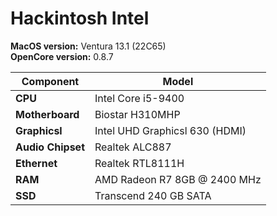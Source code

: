 # <b>Hackintosh Intel</b><br>

<b>MacOS version:</b> Ventura 13.1 (22C65)<br>
<b>OpenCore version:</b> 0.8.7

| Component| Model |
| ------------- | ------------- |
| <b>CPU</b>  | Intel Core i5-9400  |
| <b>Motherboard</b>  | Biostar H310MHP  |
| <b>Graphicsl</b>  | Intel UHD Graphicsl 630 (HDMI) |
| <b>Audio Chipset</b>  | Realtek ALC887  |
| <b>Ethernet</b>  | Realtek RTL8111H  |
| <b>RAM</b>  | AMD Radeon R7 8GB @ 2400 MHz|
| <b>SSD</b>  | Transcend 240 GB SATA   |
